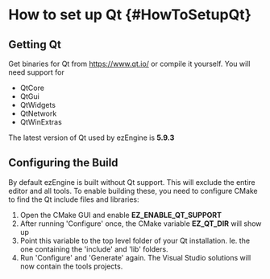 How to set up Qt {#HowToSetupQt}
================


Getting Qt
---------------------------

Get binaries for Qt from https://www.qt.io/ or compile it yourself. You will need support for
* QtCore
* QtGui
* QtWidgets
* QtNetwork
* QtWinExtras

The latest version of Qt used by ezEngine is **5.9.3**


Configuring the Build
---------------

By default ezEngine is built without Qt support. This will exclude the entire editor and all tools. To enable building these, you need to configure CMake to find the Qt include files and libraries:

1. Open the CMake GUI and enable **EZ\_ENABLE\_QT\_SUPPORT**
2. After running 'Configure' once, the CMake variable **EZ\_QT\_DIR** will show up
3. Point this variable to the top level folder of your Qt installation. Ie. the one containing the 'include' and 'lib' folders.
4. Run 'Configure' and 'Generate' again. The Visual Studio solutions will now contain the tools projects.


